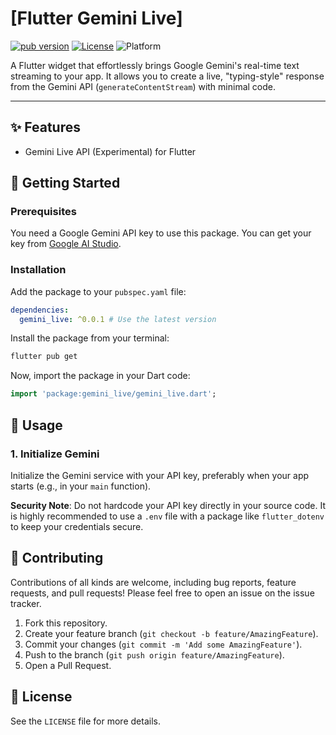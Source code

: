 
# [Flutter Gemini Live] 

[![pub version](https://img.shields.io/pub/v/gemini_live.svg)](https://pub.dev/packages/[gemini_live])
[![License](https://img.shields.io/badge/License-BSD--3--Clause-blue.svg)](https://opensource.org/licenses/BSD-3-Clause)
![Platform](https://img.shields.io/badge/platform-flutter%20%7C%20android%20%7C%20ios%20%7C%20web%20%7C%20macos%20%7C%20windows%20%7C%20linux-blue)

A Flutter widget that effortlessly brings Google Gemini's real-time text streaming to your app. It allows you to create a live, "typing-style" response from the Gemini API (`generateContentStream`) with minimal code.

---

## ✨ Features

*   Gemini Live API (Experimental) for Flutter 

## 🏁 Getting Started

### Prerequisites

You need a Google Gemini API key to use this package. You can get your key from [Google AI Studio](https://aistudio.google.com/app/apikey).

### Installation

Add the package to your `pubspec.yaml` file:

```yaml
dependencies:
  gemini_live: ^0.0.1 # Use the latest version
```

Install the package from your terminal:

```bash
flutter pub get
```

Now, import the package in your Dart code:

```dart
import 'package:gemini_live/gemini_live.dart';
```

## 🚀 Usage

### 1. Initialize Gemini

Initialize the Gemini service with your API key, preferably when your app starts (e.g., in your `main` function).

**Security Note**: Do not hardcode your API key directly in your source code. It is highly recommended to use a `.env` file with a package like `flutter_dotenv` to keep your credentials secure.


## 🤝 Contributing

Contributions of all kinds are welcome, including bug reports, feature requests, and pull requests! Please feel free to open an issue on the issue tracker.

1.  Fork this repository.
2.  Create your feature branch (`git checkout -b feature/AmazingFeature`).
3.  Commit your changes (`git commit -m 'Add some AmazingFeature'`).
4.  Push to the branch (`git push origin feature/AmazingFeature`).
5.  Open a Pull Request.

## 📜 License

See the `LICENSE` file for more details.